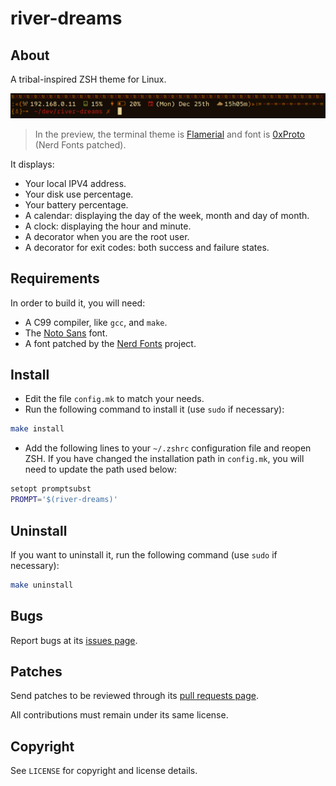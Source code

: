 # river-dreams
## About
A tribal-inspired ZSH theme for Linux.

![](assets/preview.png)
> In the preview, the terminal theme is [Flamerial](https://github.com/skippyr/flamerial)
> and font is [0xProto](https://github.com/0xType/0xProto) (Nerd Fonts patched).

It displays:

- Your local IPV4 address.
- Your disk use percentage.
- Your battery percentage.
- A calendar: displaying the day of the week, month and day of month.
- A clock: displaying the hour and minute.
- A decorator when you are the root user.
- A decorator for exit codes: both success and failure states.

## Requirements
In order to build it, you will need:

- A C99 compiler, like `gcc`, and `make`.
- The [Noto Sans](https://fonts.google.com/noto/specimen/Noto+Sans) font.
- A font patched by the [Nerd Fonts](https://www.nerdfonts.com/font-downloads)
  project.

## Install
- Edit the file `config.mk` to match your needs.
- Run the following command to install it (use `sudo` if necessary):

```sh
make install
```

- Add the following lines to your `~/.zshrc` configuration file and reopen ZSH. If you have changed the installation path in `config.mk`, you will need to update the path used below:

```sh
setopt promptsubst
PROMPT='$(river-dreams)'
```

## Uninstall
If you want to uninstall it, run the following command (use `sudo` if
necessary):

```sh
make uninstall
```

## Bugs
Report bugs at its [issues page](https://github.com/skippyr/river-dreams/issues).

## Patches
Send patches to be reviewed through its [pull requests page](https://github.com/skippyr/river-dreams/pulls).

All contributions must remain under its same license.

## Copyright
See `LICENSE` for copyright and license details.
